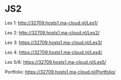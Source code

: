 # JS2

Les 1: http://32709.hosts1.ma-cloud.nl/Les1/

Les 2: http://32709.hosts1.ma-cloud.nl/Les2/

Les 3: https://32709.hosts1.ma-cloud.nl/Les3/

Les 4: https://32709.hosts1.ma-cloud.nl/Les4/

Les 5/6: https://32709.hosts1.ma-cloud.nl/Les5/

Portfolio: https://32709.hosts1.ma-cloud.nl/Portfolio/
